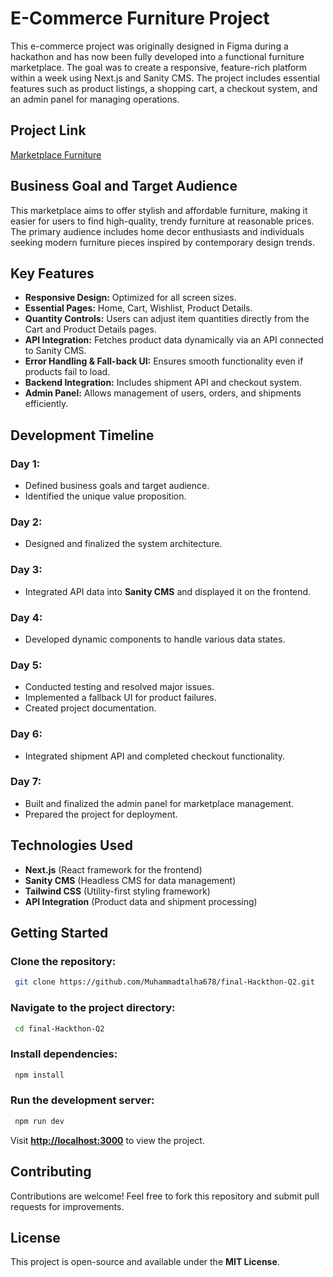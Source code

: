 # E-Commerce Furniture Project

This e-commerce project was originally designed in Figma during a hackathon and has now been fully developed into a functional furniture marketplace. The goal was to create a responsive, feature-rich platform within a week using Next.js and Sanity CMS. The project includes essential features such as product listings, a shopping cart, a checkout system, and an admin panel for managing operations.

## Project Link

[Marketplace Furniture](https://furnirohackathonq2.vercel.app/)

## Business Goal and Target Audience

This marketplace aims to offer stylish and affordable furniture, making it easier for users to find high-quality, trendy furniture at reasonable prices. The primary audience includes home decor enthusiasts and individuals seeking modern furniture pieces inspired by contemporary design trends.

## Key Features

- **Responsive Design:** Optimized for all screen sizes.
- **Essential Pages:** Home, Cart, Wishlist, Product Details.
- **Quantity Controls:** Users can adjust item quantities directly from the Cart and Product Details pages.
- **API Integration:** Fetches product data dynamically via an API connected to Sanity CMS.
- **Error Handling & Fall-back UI:** Ensures smooth functionality even if products fail to load.
- **Backend Integration:** Includes shipment API and checkout system.
- **Admin Panel:** Allows management of users, orders, and shipments efficiently.

## Development Timeline

### Day 1:

- Defined business goals and target audience.
- Identified the unique value proposition.

### Day 2:

- Designed and finalized the system architecture.

### Day 3:

- Integrated API data into **Sanity CMS** and displayed it on the frontend.

### Day 4:

- Developed dynamic components to handle various data states.

### Day 5:

- Conducted testing and resolved major issues.
- Implemented a fallback UI for product failures.
- Created project documentation.

### Day 6:

- Integrated shipment API and completed checkout functionality.

### Day 7:

- Built and finalized the admin panel for marketplace management.
- Prepared the project for deployment.

## Technologies Used

- **Next.js** (React framework for the frontend)
- **Sanity CMS** (Headless CMS for data management)
- **Tailwind CSS** (Utility-first styling framework)
- **API Integration** (Product data and shipment processing)

## Getting Started

### Clone the repository:

```sh
 git clone https://github.com/Muhammadtalha678/final-Hackthon-Q2.git
```

### Navigate to the project directory:

```sh
 cd final-Hackthon-Q2
```

### Install dependencies:

```sh
 npm install
```

### Run the development server:

```sh
 npm run dev
```

Visit **[http://localhost:3000](http://localhost:3000)** to view the project.

## Contributing

Contributions are welcome! Feel free to fork this repository and submit pull requests for improvements.

## License

This project is open-source and available under the **MIT License**.
